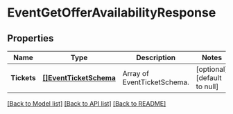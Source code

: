 # EventGetOfferAvailabilityResponse

## Properties
Name | Type | Description | Notes
------------ | ------------- | ------------- | -------------
**Tickets** | [**[]EventTicketSchema**](EventTicketSchema.md) | Array of EventTicketSchema. | [optional] [default to null]

[[Back to Model list]](../README.md#documentation-for-models) [[Back to API list]](../README.md#documentation-for-api-endpoints) [[Back to README]](../README.md)

